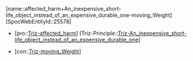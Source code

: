 ﻿---
type: TrizContradiction
aliases:
- affected_harm+An_inexpensive_short-life_object_instead_of_an_expensive_durable_one-moving_Weight
license: CC BY-SA 4.0
copyright: https://github.com/SpocWeb
IsDeleted: false
IsReadOnly: false
Confidential: public
tags: 
- Triz/Contradiction
---
[name::affected_harm+An_inexpensive_short-life_object_instead_of_an_expensive_durable_one-moving_Weight]
[SpocWebEntityId::25578]
+ [pro::[Triz-affected_harm](tech/Triz/Parameter/Triz-affected_harm.md)]
[Triz-Principle::[Triz-An_inexpensive_short-life_object_instead_of_an_expensive_durable_one](tech/Triz/Principle/Triz-An_inexpensive_short-life_object_instead_of_an_expensive_durable_one.md)]
- [con::[Triz-moving_Weight](tech/Triz/Parameter/Triz-moving_Weight.md)]


